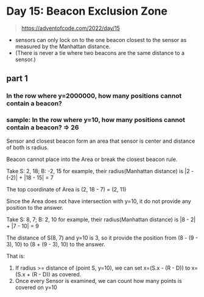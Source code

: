 # Day 15: Beacon Exclusion Zone

> https://adventofcode.com/2022/day/15

- sensors can only lock on to the one beacon closest to the sensor as measured by the Manhattan distance.
- (There is never a tie where two beacons are the same distance to a sensor.)

## part 1

### In the row where y=2000000, how many positions cannot contain a beacon?

### sample: In the row where y=10, how many positions cannot contain a beacon? => 26

Sensor and closest beacon form an area that sensor is center and distance of both is radius.

Beacon cannot place into the Area or break the closest beacon rule.

Take S: 2, 18; B: -2, 15 for example, their radius(Manhattan distance) is |2 - (-2)| + |18 - 15| = 7

The top coordinate of Area is (2, 18 - 7) = (2, 11)

Since the Area does not have intersection with y=10, it do not provide any position to the answer.

Take S: 8, 7; B: 2, 10 for example, their radius(Manhattan distance) is |8 - 2| + |7 - 10| = 9

The distance of S(8, 7) and y=10 is 3, so it provide the position from (8 - (9 - 3), 10) to (8 + (9 - 3), 10) to the answer.

That is:

1. If radius >= distance of (point S, y=10), we can set x=(S.x - (R - D)) to x=(S.x + (R - D)) as covered.
2. Once every Sensor is examined, we can count how many points is covered on y=10
